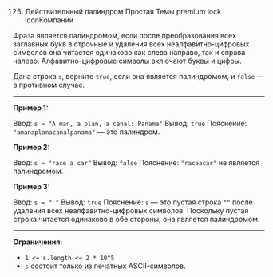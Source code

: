 125. Действительный палиндром
     Простая
     Темы
     premium lock iconКомпании

Фраза является палиндромом, если после преобразования всех заглавных букв в строчные и удаления всех неалфавитно-цифровых символов она читается одинаково как слева направо, так и справа налево.
Алфавитно-цифровые символы включают буквы и цифры.

Дана строка `s`, верните `true`, если она является палиндромом, и `false` — в противном случае.

---

**Пример 1:**

Ввод: `s = "A man, a plan, a canal: Panama"`
Вывод: `true`
Пояснение: `"amanaplanacanalpanama"` — это палиндром.

**Пример 2:**

Ввод: `s = "race a car"`
Вывод: `false`
Пояснение: `"raceacar"` не является палиндромом.

**Пример 3:**

Ввод: `s = " "`
Вывод: `true`
Пояснение: `s` — это пустая строка `""` после удаления всех неалфавитно-цифровых символов.
Поскольку пустая строка читается одинаково в обе стороны, она является палиндромом.

---

**Ограничения:**

* `1 <= s.length <= 2 * 10^5`
* `s` состоит только из печатных ASCII-символов.
